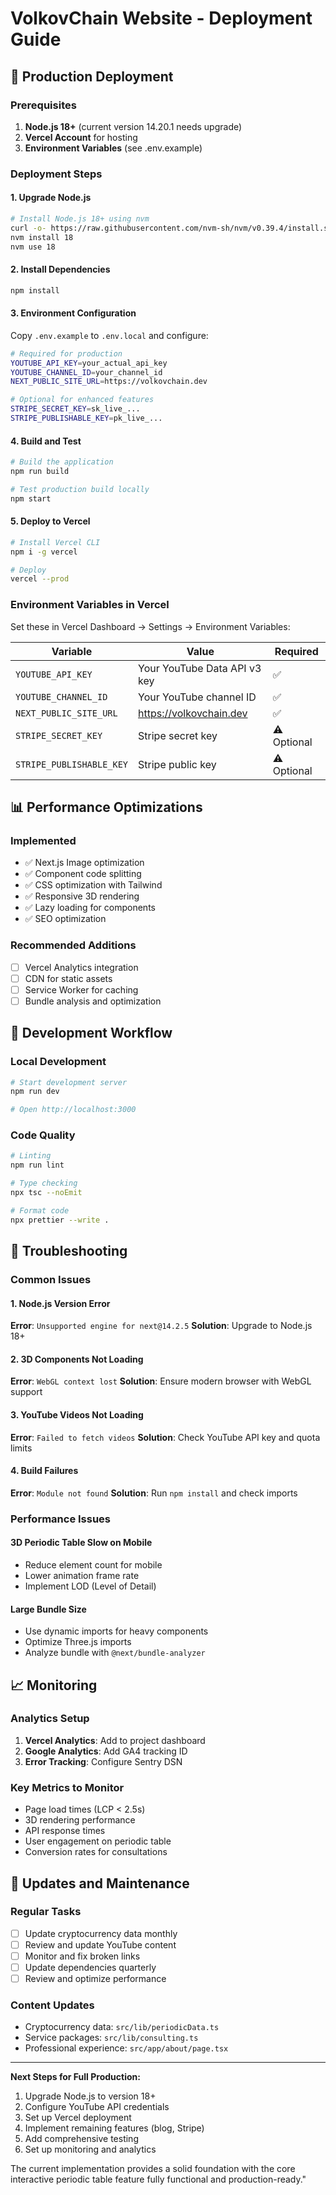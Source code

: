 # VolkovChain Website - Deployment Guide

## 🚀 Production Deployment

### Prerequisites
1. **Node.js 18+** (current version 14.20.1 needs upgrade)
2. **Vercel Account** for hosting
3. **Environment Variables** (see .env.example)

### Deployment Steps

#### 1. Upgrade Node.js
```bash
# Install Node.js 18+ using nvm
curl -o- https://raw.githubusercontent.com/nvm-sh/nvm/v0.39.4/install.sh | bash
nvm install 18
nvm use 18
```

#### 2. Install Dependencies
```bash
npm install
```

#### 3. Environment Configuration
Copy `.env.example` to `.env.local` and configure:

```bash
# Required for production
YOUTUBE_API_KEY=your_actual_api_key
YOUTUBE_CHANNEL_ID=your_channel_id
NEXT_PUBLIC_SITE_URL=https://volkovchain.dev

# Optional for enhanced features
STRIPE_SECRET_KEY=sk_live_...
STRIPE_PUBLISHABLE_KEY=pk_live_...
```

#### 4. Build and Test
```bash
# Build the application
npm run build

# Test production build locally
npm start
```

#### 5. Deploy to Vercel
```bash
# Install Vercel CLI
npm i -g vercel

# Deploy
vercel --prod
```

### Environment Variables in Vercel
Set these in Vercel Dashboard → Settings → Environment Variables:

| Variable | Value | Required |
|----------|-------|----------|
| `YOUTUBE_API_KEY` | Your YouTube Data API v3 key | ✅ |
| `YOUTUBE_CHANNEL_ID` | Your YouTube channel ID | ✅ |
| `NEXT_PUBLIC_SITE_URL` | https://volkovchain.dev | ✅ |
| `STRIPE_SECRET_KEY` | Stripe secret key | ⚠️ Optional |
| `STRIPE_PUBLISHABLE_KEY` | Stripe public key | ⚠️ Optional |

## 📊 Performance Optimizations

### Implemented
- ✅ Next.js Image optimization
- ✅ Component code splitting
- ✅ CSS optimization with Tailwind
- ✅ Responsive 3D rendering
- ✅ Lazy loading for components
- ✅ SEO optimization

### Recommended Additions
- [ ] Vercel Analytics integration
- [ ] CDN for static assets
- [ ] Service Worker for caching
- [ ] Bundle analysis and optimization

## 🔧 Development Workflow

### Local Development
```bash
# Start development server
npm run dev

# Open http://localhost:3000
```

### Code Quality
```bash
# Linting
npm run lint

# Type checking
npx tsc --noEmit

# Format code
npx prettier --write .
```

## 🐛 Troubleshooting

### Common Issues

#### 1. Node.js Version Error
**Error**: `Unsupported engine for next@14.2.5`
**Solution**: Upgrade to Node.js 18+

#### 2. 3D Components Not Loading
**Error**: `WebGL context lost`
**Solution**: Ensure modern browser with WebGL support

#### 3. YouTube Videos Not Loading
**Error**: `Failed to fetch videos`
**Solution**: Check YouTube API key and quota limits

#### 4. Build Failures
**Error**: `Module not found`
**Solution**: Run `npm install` and check imports

### Performance Issues

#### 3D Periodic Table Slow on Mobile
- Reduce element count for mobile
- Lower animation frame rate
- Implement LOD (Level of Detail)

#### Large Bundle Size
- Use dynamic imports for heavy components
- Optimize Three.js imports
- Analyze bundle with `@next/bundle-analyzer`

## 📈 Monitoring

### Analytics Setup
1. **Vercel Analytics**: Add to project dashboard
2. **Google Analytics**: Add GA4 tracking ID
3. **Error Tracking**: Configure Sentry DSN

### Key Metrics to Monitor
- Page load times (LCP < 2.5s)
- 3D rendering performance
- API response times
- User engagement on periodic table
- Conversion rates for consultations

## 🔄 Updates and Maintenance

### Regular Tasks
- [ ] Update cryptocurrency data monthly
- [ ] Review and update YouTube content
- [ ] Monitor and fix broken links
- [ ] Update dependencies quarterly
- [ ] Review and optimize performance

### Content Updates
- Cryptocurrency data: `src/lib/periodicData.ts`
- Service packages: `src/lib/consulting.ts`
- Professional experience: `src/app/about/page.tsx`

---

**Next Steps for Full Production:**
1. Upgrade Node.js to version 18+
2. Configure YouTube API credentials
3. Set up Vercel deployment
4. Implement remaining features (blog, Stripe)
5. Add comprehensive testing
6. Set up monitoring and analytics

The current implementation provides a solid foundation with the core interactive periodic table feature fully functional and production-ready."